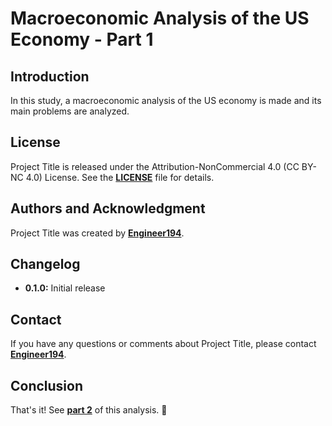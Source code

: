 # **Macroeconomic Analysis of the US Economy - Part 1**

## **Introduction**

In this study, a macroeconomic analysis of the US economy is made and its main problems are analyzed.
## **License**

Project Title is released under the Attribution-NonCommercial 4.0 (CC BY-NC 4.0) License.
See the **[LICENSE](https://creativecommons.org/licenses/by-nc/4.0/)** file for details.

## **Authors and Acknowledgment**

Project Title was created by **[Engineer194](https://github.com/Engineer194/Engineer194)**.

## **Changelog**

- **0.1.0:** Initial release

## **Contact**

If you have any questions or comments about Project Title, please contact **[Engineer194](engine@abv.bg)**.

## **Conclusion**

That's it! See **[part 2](https://github.com/Engineer194/Analysis-of-the-US-Economy---Part-2)** of this analysis. 👋
